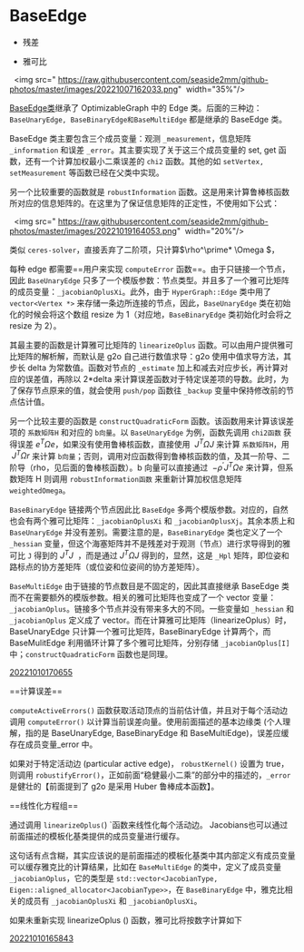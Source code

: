 
# BaseEdge

- 残差

- 雅可比

  

<p align="center">

  <img src=" https://raw.githubusercontent.com/seaside2mm/github-photos/master/images/20221007162033.png"  width="35%"/>

</p>

  

[BaseEdge类](https://github.com/RainerKuemmerle/g2o/blob/master/g2o/core/base_edge.h)继承了 OptimizableGraph 中的 Edge 类。后面的三种边：`BaseUnaryEdge, BaseBinaryEdge和BaseMultiEdge` 都是继承的 BaseEdge 类。

  

BaseEdge 类主要包含三个成员变量：观测 `_measurement`，信息矩阵 `_information` 和误差 `_error`。其主要实现了关于这三个成员变量的 set, get 函数，还有一个计算加权最小二乘误差的 `chi2` 函数。其他的如 `setVertex, setMeasurement` 等函数已经在父类中实现。

  

另一个比较重要的函数就是 `robustInformation` 函数。这是用来计算鲁棒核函数所对应的信息矩阵的。在这里为了保证信息矩阵的正定性，不使用如下公式：

<p align="center">

  <img src=" https://raw.githubusercontent.com/seaside2mm/github-photos/master/images/20221019164053.png"  width="20%"/>

</p>

  

类似 `ceres-solver`，直接丢弃了二阶项，只计算$\rho^\prime* \Omega $，

  
  

每种 edge 都需要==用户来实现 `computeError` 函数==。由于只链接一个节点，因此 `BaseUnaryEdge` 只多了一个模版参数：节点类型。并且多了一个雅可比矩阵的成员变量：`_jacobianOplusXi`。此外，由于 `HyperGraph::Edge` 类中用了 `vector<Vertex *>` 来存储一条边所连接的节点，因此，`BaseUnaryEdge` 类在初始化的时候会将这个数组 resize 为 1（对应地，`BaseBinaryEdge` 类初始化时会将之 resize 为 2）。

  

其最主要的函数是计算雅可比矩阵的 `linearizeOplus` 函数。可以由用户提供雅可比矩阵的解析解，而默认是 g2o 自己进行数值求导：g2o 使用中值求导方法，其步长 delta 为常数值。函数对节点的 `_estimate` 加上和减去对应步长，再计算对应的误差值，再除以 2*delta 来计算误差函数对于特定误差项的导数。此时，为了保存节点原来的值，就会使用 `push/pop` 函数往 `_backup` 变量中保持修改前的节点估计值。

  

另一个比较主要的函数是 `constructQuadraticForm` 函数。该函数用来计算该误差项的 `系数矩阵H` 和对应的 `b向量`。以 `BaseUnaryEdge` 为例，函数先调用 `chi2函数` 获得误差 $e^T\Omega e$，如果没有使用鲁棒核函数，直接使用  $J^T\Omega J$ 来计算 `系数矩阵H`，用  $J^T\Omega r$ 来计算 `b向量`；否则，调用对应函数得到鲁棒核函数的值，及其一阶导、二阶导（rho，见后面的鲁棒核函数）。b 向量可以直接通过  $-{\rho^\prime}J^T\Omega e$ 来计算，但系数矩阵 H 则调用 `robustInformation函数` 来重新计算加权信息矩阵 `weightedOmega`。

  

`BaseBinaryEdge` 链接两个节点因此比 `BaseEdge` 多两个模版参数。对应的，自然也会有两个雅可比矩阵：`_jacobianOplusXi` 和 `_jacobianOplusXj`。其余本质上和 `BaseUnaryEdge` 并没有差别。需要注意的是，`BaseBinaryEdge` 类也定义了一个 `_hessian` 变量，但这个海塞矩阵并不是残差对于观测（节点）进行求导得到的雅可比 `J` 得到的 $J^TJ$  ，而是通过 $J^T\Omega J$ 得到的，显然，这是 `_Hpl` 矩阵，即位姿和路标点的协方差矩阵（或位姿和位姿间的协方差矩阵）。

  

`BaseMultiEdge` 由于链接的节点数目是不固定的，因此其直接继承 BaseEdge 类而不在需要额外的模版参数。相关的雅可比矩阵也变成了一个 vector 变量：`_jacobianOplus`。链接多个节点并没有带来多大的不同。一些变量如 `_hessian` 和 `_jacobianOplus` 定义成了 vector。而在计算雅可比矩阵（linearizeOplus）时，BaseUnaryEdge 只计算一个雅可比矩阵，BaseBinaryEdge 计算两个，而 BaseMulitEdge 利用循环计算了多个雅可比矩阵，分别存储 `_jacobianOplus[I]` 中；`constructQuadraticForm` 函数也是同理。

  
  
  

[20221010170655](https://raw.githubusercontent.com/seaside2mm/github-photos/master/images/20221010170655.png)

  
  

==计算误差==

`computeActiveErrors()` 函数获取活动顶点的当前估计值，并且对于每个活动边调用 `computeError()` 以计算当前误差向量。使用前面描述的基本边缘类 (个人理解，指的是 BaseUnaryEdge, BaseBinaryEdge 和 BaseMultiEdge)，误差应缓存在成员变量_error 中。

  

如果对于特定活动边 (particular active edge)， `robustKernel()` 设置为 true，则调用 `robustifyError()`，正如前面“稳健最小二乘”的部分中的描述的，`_error` 是健壮的【前面提到了 g2o 是采用 Huber 鲁棒成本函数】。

  

==线性化方程组==

通过调用 `linearizeOplus(`) `函数来线性化每个活动边。 Jacobians也可以通过前面描述的模板化基类提供的成员变量进行缓存。

  

这句话有点含糊，其实应该说的是前面描述的模板化基类中其内部定义有成员变量可以缓存雅克比的计算结果，比如在 `BaseMultiEdge` 的类中，定义了成员变量 `_jacobianOplus`，它的类型是 `std::vector<JacobianType, Eigen::aligned_allocator<JacobianType>>`，在 `BaseBinaryEdge` 中，雅克比相关的成员有 `_jacobianOplusXi` 和 `_jacobianOplusXi`。

  

如果未重新实现 linearizeOplus () 函数，雅可比将按数字计算如下

[20221010165843](https://raw.githubusercontent.com/seaside2mm/github-photos/master/images/20221010165843.png)

